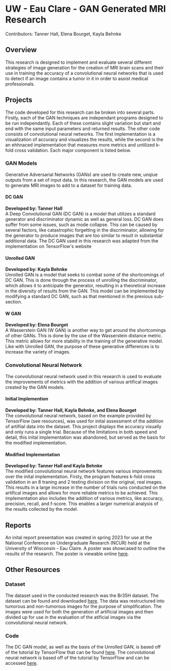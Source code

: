 # UW - Eau Clare - GAN Generated MRI Research
Contributors: Tanner Hall, Elena Bourget, Kayla Behnke

## Overview
This research is designed to implement and evaluate several different strategies of image generation for the creation of MRI brain scans and their use in training the accuracy of a convolutional neural networks that is used to detect if an image contains a tumor in it in order to assist medical professionals.

## Projects
The code developed for this research can be broken into several parts. Firstly, each of the GAN techniques are independant programs designed to be run independantly. Each of these contains slight variation but start and end with the same input parameters and returned results. The other code consists of convolutional neural networks. The first implementation is a visualization of accuracy and visualizes the results, while the second is the an ehhnaced implementation that measures more metrics and untilized k-fold cross validation. Each major component is listed below.

### GAN Models
Generative Adversarial Networks (GANs) are used to create new, unqiue outputs from a set of input data. In this research, the GAN models are used to generate MRI images to add to a dataset for training data.

#### DC GAN
**Developed by: Tanner Hall**  
A Deep Convolutional GAN (DC GAN) is a model that utilizes a standard generator and discriminator dynamic as well as general loss. DC GAN does suffer from some issues, such as mode collapse. This can be caused by several factors, like catastrophic forgetting in the discriminator, allowing for the generator to produce images that are too similar to result in substantial additional data. The DC GAN used in this research was adapted from the implementation on TensorFlow's website

#### Unrolled GAN
**Developed by: Kayla Behnke**  
Unrolled GAN is a model that seeks to combat some of the shortcomings of DC GAN. This is done through the process of unrolling the discriminator, which allows it to anticipate the generator, resulting in a theoretical increase in the diversity of results from the GAN. This model can be implemented by modifying a standard DC GAN, such as that mentioned in the previous sub-section.

#### W GAN
**Developed by: Elena Bourget**  
A Wasserstein GAN (W GAN) is another way to get around the shortcomings of other GANs. This is done by the use of the Wasserstein distance metric. This metric allows for more stability in the training of the generative model. Like with Unrolled GAN, the purpose of these generative differences is to increase the variety of images.

### Convolutional Neural Network
The convolutional neural network used in this research is used to evaluate the improvements of metrics with the addition of various artifical images created by the GAN models.

#### Initial Implemention
**Developed by: Tanner Hall, Kayla Behnke, and Elena Bourget**  
The convolutional neural network, based on the example provided by TensorFlow (see resources), was used for inital assessment of the addition of artifiial data into the dataset. This project displays the accuracy visually and only runs a single trial. Because of the limitations in both speed and detail, this inital implementation was abandoned, but served as the basis for the modified implementation.

#### Modified Implementation
**Developed by: Tanner Hall and Kayla Behnke**  
The modified convolutional neural network features various improvements over the inital implementation. Firsty, the program features k-fold cross validation in an 8 traning and 2 testing division on the original, real images. This results in a large increase in the number of trials runs conducted on the artifical images and allows for more reliable metrics to be achieved. This implementation also includes the addition of various metrics, like accuracy, precision, recall, and f-score. This enables a larger numerical analysis of the results collected by the model.

## Reports
An inital report presentation was created in spring 2023 for use at the National Conference on Undergraduate Research (NCUR) held at the University of Wisconsin - Eau Claire. A poster was showcased to outline the results of the research. The poster is viewable online [here](https://drive.google.com/file/d/14MtOL7b3iHPpHp_Xpvq9fhfwX_jckTjj/view?usp=sharing).

## Other Resources
### Dataset
The dataset used in the conducted research was the Br35H dataset. The dataset can be found and downloaded [here](https://www.kaggle.com/datasets/ahmedhamada0/brain-tumor-detection). The data was restructured into tumorous and non-tumorous images for the purpose of simplification. The images were used for both the generation of artificial images and then divided up for use in the evaluation of the atificial images via the convolutional neural network.

### Code
The DC GAN model, as well as the basis of the Unrolled GAN, is based off of the tutorial by TensorFlow that can be found [here](https://www.tensorflow.org/tutorials/generative/dcgan).
The convolutional neural network is based off of the tutorial by TensorFlow and can be accessed [here](https://www.tensorflow.org/tutorials/images/cnn).
